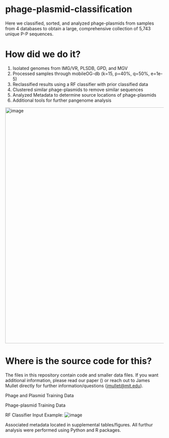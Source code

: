 # phage-plasmid-classification

Here we classified, sorted, and analyzed phage-plasmids from samples from 4 databases to obtain a large, comprehensive collection of 5,743 unique P-P sequences.

# How did we do it?

1. Isolated genomes from IMG/VR, PLSDB, GPD, and MGV
2. Processed samples through mobileOG-db (k=15, p=40%, q=50%, e=1e-5)
3. Reclassified results using a RF classifier with prior classified data
4. Clustered similar phage-plasmids to remove similar sequences
5. Analyzed Metadata to determine source locations of phage-plasmids
6. Additional tools for further pangenome analysis
   
<img width="750" alt="image" src="https://github.com/jamesm224/phage-plasmid-classification/assets/86495895/65a08f67-2b46-47af-9348-ccfe7593f3b9">

# Where is the source code for this?

The files in this repository contain code and smaller data files. If you want additional information, please read our paper () or reach out to James Mullet directly for further information/questions (jmullet@mit.edu).

Phage and Plasmid Training Data

Phage-plasmid Training Data

RF Classifier Input Example:
![image](https://github.com/jamesm224/phage-plasmid-classification/assets/86495895/5fe27d62-1b4e-42a2-9725-d765ab1f3d4c)

Associated metadata located in supplemental tables/figures. All furthur analysis were performed using Python and R packages.
